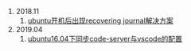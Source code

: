 1. 2018.11
   1. [ubuntu开机后出现recovering journal解决方案](blog/2018-11/ubuntu16.04_recovering_journal.html)
2. 2019.04
   1. [ubuntu16.04下同步code-server与vscode的配置](blog/2019-04/ubuntu_sync_coder_with_vsc.html)